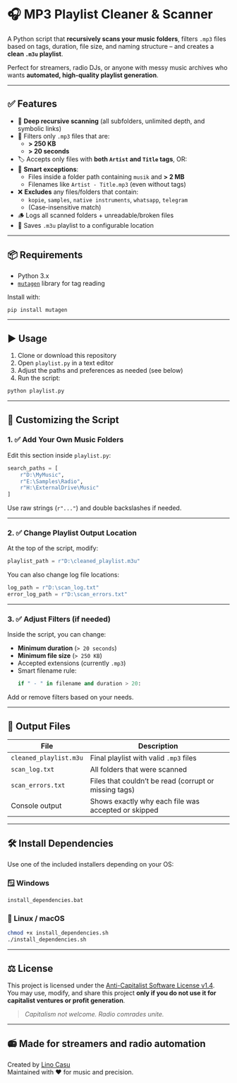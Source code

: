 # 🎧 MP3 Playlist Cleaner & Scanner

A Python script that **recursively scans your music folders**, filters `.mp3` files based on tags, duration, file size, and naming structure – and creates a **clean `.m3u` playlist**.

Perfect for streamers, radio DJs, or anyone with messy music archives who wants **automated, high-quality playlist generation**.

---

## ✅ Features

- 🔁 **Deep recursive scanning** (all subfolders, unlimited depth, and symbolic links)
- 🎵 Filters only `.mp3` files that are:
  - **> 250 KB**
  - **> 20 seconds**
- 🏷️ Accepts only files with **both `Artist` and `Title` tags**, OR:
- 🧠 **Smart exceptions**:
  - Files inside a folder path containing `musik` and **> 2 MB**
  - Filenames like `Artist - Title.mp3` (even without tags)
- ❌ **Excludes** any files/folders that contain:
  - `kopie`, `samples`, `native instruments`, `whatsapp`, `telegram`
  - (Case-insensitive match)
- 🪵 Logs all scanned folders + unreadable/broken files
- 📂 Saves `.m3u` playlist to a configurable location

---

## 📦 Requirements

- Python 3.x
- [`mutagen`](https://pypi.org/project/mutagen/) library for tag reading

Install with:

```bash
pip install mutagen
```

---

## ▶️ Usage

1. Clone or download this repository
2. Open `playlist.py` in a text editor
3. Adjust the paths and preferences as needed (see below)
4. Run the script:

```bash
python playlist.py
```

---

## 🔧 Customizing the Script

### 1. ✅ Add Your Own Music Folders

Edit this section inside `playlist.py`:

```python
search_paths = [
    r"D:\MyMusic",
    r"E:\Samples\Radio",
    r"H:\ExternalDrive\Music"
]
```

Use raw strings (`r"..."`) and double backslashes if needed.

---

### 2. ✅ Change Playlist Output Location

At the top of the script, modify:

```python
playlist_path = r"D:\cleaned_playlist.m3u"
```

You can also change log file locations:

```python
log_path = r"D:\scan_log.txt"
error_log_path = r"D:\scan_errors.txt"
```

---

### 3. ✅ Adjust Filters (if needed)

Inside the script, you can change:

- **Minimum duration** (`> 20 seconds`)
- **Minimum file size** (`> 250 KB`)
- Accepted extensions (currently `.mp3`)
- Smart filename rule:
  ```python
  if " - " in filename and duration > 20:
  ```

Add or remove filters based on your needs.

---

## 📁 Output Files

| File | Description |
|------|-------------|
| `cleaned_playlist.m3u` | Final playlist with valid `.mp3` files |
| `scan_log.txt`         | All folders that were scanned |
| `scan_errors.txt`      | Files that couldn’t be read (corrupt or missing tags) |
| Console output         | Shows exactly why each file was accepted or skipped |

---

## 🛠 Install Dependencies

Use one of the included installers depending on your OS:

### 🪟 Windows

```bat
install_dependencies.bat
```

### 🐧 Linux / macOS

```bash
chmod +x install_dependencies.sh
./install_dependencies.sh
```

---

## ⚖️ License

This project is licensed under the [Anti-Capitalist Software License v1.4](https://anticapitalist.software).  
You may use, modify, and share this project **only if you do not use it for capitalist ventures or profit generation**.

> *Capitalism not welcome. Radio comrades unite.*

---

## 📻 Made for streamers and radio automation

Created by [Lino Casu](https://github.com/LinoCasu)  
Maintained with ❤️ for music and precision.

